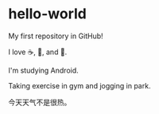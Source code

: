 # hello-world

My first repository in GitHub!

I love :coffee:, :pizza:, and :dancer:.

I'm studying Android.

Taking exercise in gym and jogging in park.

今天天气不是很热。
